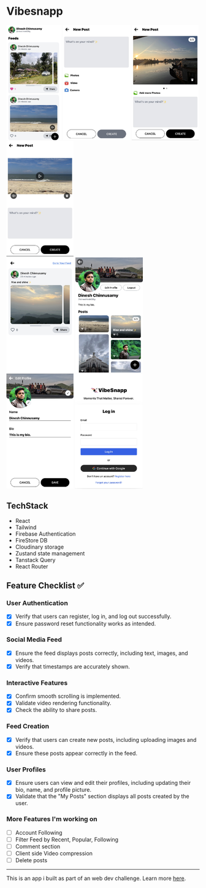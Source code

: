 # Vibesnapp

[]()
<img src="/assets/screenshots/Feed.PNG" style="height:300px;"/>
<img src="/assets/screenshots/NewPost.PNG" style="height:300px;"/>
<img src="/assets/screenshots/NewPostCarousel.PNG" style="height:300px;"/>
<img src="/assets/screenshots/NewPostVideo.PNG" style="height:300px;"/>
<br>
<img src="/assets/screenshots/PostPage.PNG" style="height:300px;"/>
<img src="/assets/screenshots/Profile.PNG" style="height:300px;"/>
<img src="/assets/screenshots/ProfileEdit.PNG" style="height:300px;"/>
<img src="/assets/screenshots/Login.PNG" style="height:300px;"/>

## TechStack

- React
- Tailwind
- Firebase Authentication
- FireStore DB
- Cloudinary storage
- Zustand state management
- Tanstack Query
- React Router

## Feature Checklist ✅

### User Authentication
- [x] Verify that users can register, log in, and log out successfully.
- [x] Ensure password reset functionality works as intended.

### Social Media Feed
- [x] Ensure the feed displays posts correctly, including text, images, and videos.
- [x] Verify that timestamps are accurately shown.

### Interactive Features
- [x] Confirm smooth scrolling is implemented.
- [x] Validate video rendering functionality.
- [x] Check the ability to share posts.

### Feed Creation
- [x] Verify that users can create new posts, including uploading images and videos.
- [x] Ensure these posts appear correctly in the feed.

### User Profiles
- [x] Ensure users can view and edit their profiles, including updating their bio, name, and profile picture.
- [x] Validate that the "My Posts" section displays all posts created by the user.

### More Features I'm working on

- [ ] Account Following
- [ ] Filter Feed by Recent, Popular, Following
- [ ] Comment section
- [ ] Client side Video compression
- [ ] Delete posts

---

This is an app i built as part of an web dev challenge. Learn more [here](https://www.igotskills.in/tasks/33).
